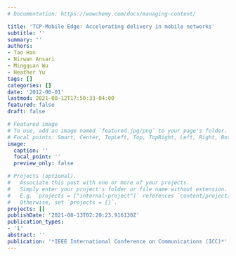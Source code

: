 ```yaml
---
# Documentation: https://wowchemy.com/docs/managing-content/

title: 'TCP-Mobile Edge: Accelerating delivery in mobile networks'
subtitle: ''
summary: ''
authors:
- Tao Han
- Nirwan Ansari
- Mingquan Wu
- Heather Yu
tags: []
categories: []
date: '2012-06-01'
lastmod: 2021-08-12T17:50:33-04:00
featured: false
draft: false

# Featured image
# To use, add an image named `featured.jpg/png` to your page's folder.
# Focal points: Smart, Center, TopLeft, Top, TopRight, Left, Right, BottomLeft, Bottom, BottomRight.
image:
  caption: ''
  focal_point: ''
  preview_only: false

# Projects (optional).
#   Associate this post with one or more of your projects.
#   Simply enter your project's folder or file name without extension.
#   E.g. `projects = ["internal-project"]` references `content/project/deep-learning/index.md`.
#   Otherwise, set `projects = []`.
projects: []
publishDate: '2021-08-13T02:20:23.916130Z'
publication_types:
- '1'
abstract: ''
publication: '*IEEE International Conference on Communications (ICC)*'
---
```

